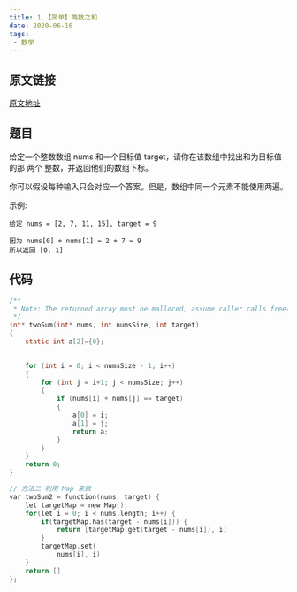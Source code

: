 ```yaml
---
title: 1.【简单】两数之和
date: 2020-06-16
tags:
 - 数学
---
```

## 原文链接
[原文地址](https://leetcode-cn.com/problems/two-sum/ "两数之和")
## 题目

给定一个整数数组 nums 和一个目标值 target，请你在该数组中找出和为目标值的那 两个 整数，并返回他们的数组下标。

你可以假设每种输入只会对应一个答案。但是，数组中同一个元素不能使用两遍。

 

示例:
```
给定 nums = [2, 7, 11, 15], target = 9

因为 nums[0] + nums[1] = 2 + 7 = 9
所以返回 [0, 1]
```

## 代码
```C
/**
 * Note: The returned array must be malloced, assume caller calls free().
 */
int* twoSum(int* nums, int numsSize, int target)
{
    static int a[2]={0};
    

	for (int i = 0; i < numsSize - 1; i++)
	{
		for (int j = i+1; j < numsSize; j++)
		{
			if (nums[i] + nums[j] == target)
			{
				a[0] = i;
				a[1] = j;
				return a;
			}
		}
	}
	return 0;
}

// 方法二 利用 Map 来做
var twoSum2 = function(nums, target) {
    let targetMap = new Map();
    for(let i = 0; i < nums.length; i++) {
        if(targetMap.has(target - nums[i])) {
            return [targetMap.get(target - nums[i]), i]
        }
        targetMap.set(
            nums[i], i)
    }
    return []
};
```